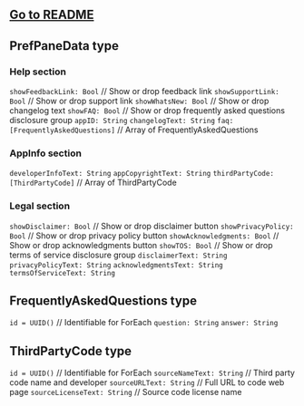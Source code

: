 ## [Go to README](README.md)

## PrefPaneData type
### Help section
`showFeedbackLink: Bool` // Show or drop feedback link
`showSupportLink: Bool` // Show or drop support link
`showWhatsNew: Bool` // Show or drop changelog text
`showFAQ: Bool` // Show or drop frequently asked questions disclosure group
`appID: String`
`changelogText: String`
`faq: [FrequentlyAskedQuestions]` // Array of FrequentlyAskedQuestions
### AppInfo section
`developerInfoText: String`
`appCopyrightText: String`
`thirdPartyCode: [ThirdPartyCode]` // Array of ThirdPartyCode
### Legal section
`showDisclaimer: Bool` // Show or drop disclaimer button
`showPrivacyPolicy: Bool` // Show or drop privacy policy button
`showAcknowledgments: Bool` // Show or drop acknowledgments button
`showTOS: Bool` // Show or drop terms of service disclosure group
`disclaimerText: String`
`privacyPolicyText: String`
`acknowledgmentsText: String`
`termsOfServiceText: String`

## FrequentlyAskedQuestions type
`id = UUID()` // Identifiable for ForEach
`question: String`
`answer: String`

## ThirdPartyCode type
`id = UUID()` // Identifiable for ForEach
`sourceNameText: String` // Third party code name and developer
`sourceURLText: String` // Full URL to code web page
`sourceLicenseText: String` // Source code license name 
